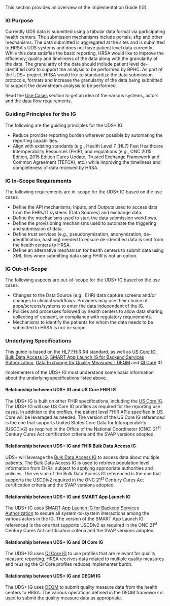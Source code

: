 This section provides an overview of the Implementation Guide (IG).

### IG Purpose

Currently UDS data is submitted using a tabular data format via participating health centers. The submission mechanisms include portals, sftp and other mechanisms. The data submitted is aggregated at the sites and is submitted to HRSA's UDS systems and does not have patient level data currently. While this data satisfies the basic reporting, HRSA would like to improve the efficiency, quality and timeliness of the data along with the granularity of the data. The granularity of the data should include patient level de-identified data to support the analysis to be performed by BPHC. As part of the UDS+ project, HRSA would like to standardize the data submission protocols, formats and increase the granularity of the data being submitted to support the downstream analysis to be performed.

Read the <a href="usecases.html">Use Cases</a> section to get an idea of the various systems, actors and the data flow requirements. 

### Guiding Principles for the IG

The following are the guiding principles for the UDS+ IG.

* Reduce provider reporting burden wherever possible by automating the reporting capabilities. 
* Align with existing standards (e.g., Health Level 7 (HL7) Fast Healthcare Interoperability Resources (FHIR), and regulations (e.g., ONC 2015 Edition, 2015 Edition Cures Update, Trusted Exchange Framework and Common Agreement (TEFCA), etc.) while improving the timeliness and completeness of data received by HRSA.
 

### IG In-Scope Requirements

The following requirements are in-scope for the UDS+ IG based on the use cases.

* Define the API mechanisms, Inputs, and Outputs used to access data from the EHRs/IT systems (Data Sources) and exchange data.
* Define the mechanisms used to start the data submission workflows. 
* Define the provisioning mechanisms used to automate the triggering and submission of data. 
* Define trust services (e.g., pseudonymization, anonymization, de-identification, hashing) needed to ensure de-identified data is sent from the health centers to HRSA.
* Define an alternative mechanism for health centers to submit data using XML files when submitting data using FHIR is not an option.

### IG Out-of-Scope 

The following aspects are out-of-scope for the UDS+ IG based on the use cases.

* Changes to the Data Source (e.g., EHR) data capture screens and/or changes to clinical workflows. Providers may use their choice of apps/screens/systems to enter the data independent of the IG.
* Policies and processes followed by health centers to allow data sharing, collecting of consent, or compliance with regulatory requirements.
* Mechanisms to identify the patients for whom the data needs to be submitted to HRSA is not-in-scope.

### Underlying Specifications

This guide is based on the [HL7 FHIR R4]({{site.data.fhir.path}}index.html) standard, as well as [US Core IG]({{site.data.fhir.uscoreR4}}/index.html), [Bulk Data Access IG]({{site.data.fhir.bullkig}}/index.html), [SMART App Launch IG for Backend Services Authorization]({{site.data.fhir.smartapplaunch}}/backend-services.html), [Data Exchange for Quality Measures - DEQM]({{site.data.fhir.deqm}}/index.html) and [QI Core]({{site.data.fhir.qicore}}/index.html) IG.

Implementers of the UDS+ IG must understand some basic information about the underlying specifications listed above.

#### Relationship between UDS+ IG and US Core FHIR IG  

The UDS+ IG is built on other FHIR specifications, including the [US Core IG]({{site.data.fhir.uscoreR4}}/index.html). The UDS+ IG will use US Core IG profiles as required for the reporting use cases. In addition to the profiles, the patient level FHIR APIs specified in US Core will be leveraged as needed. The version of the US Core IG referenced is the one that supports United States Core Data for Interoperability (USCDIv2) as required in the Office of the National Coordinator (ONC) 21<sup>st</sup> Century Cures Act certification criteria and the SVAP versions adopted.

#### Relationship between UDS+ IG and FHIR Bulk Data Access IG
 
UDS+ will leverage the [Bulk Data Access IG]({{site.data.fhir.bulkig}}/index.html) to access data about multiple patients. The Bulk Data Access IG is used to retrieve population level information from EHRs, subject to applying appropriate authorities and policies. The version of the Bulk Data Access IG referenced is the one that supports the USCDIv2 required in the ONC 21<sup>st</sup> Century Cures Act certification criteria and the SVAP versions adopted.


#### Relationship between UDS+ IG and SMART App Launch IG

The UDS+ IG uses [SMART App Launch IG for Backend Services Authorization]({{site.data.fhir.smartapplaunch}}/backend-services.html) to secure all system-to-system interactions among the various actors in the IG. The version of the SMART App Launch IG referenced is the one that supports USCDIv2 as required in the ONC 21<sup>st</sup> Century Cures Act certification criteria and the SVAP versions adopted.

#### Relationship between UDS+ IG and QI Core IG

The UDS+ IG uses [QI Core IG]({{site.data.fhir.qicore}}/index.html) to use profiles that are relevant for quality measure reporting. HRSA receives data related to multiple quality measures and reusing the QI Core profiles reduces implementer burdn. 

#### Relationship between UDS+ IG and DEQM IG

The UDS+ IG uses [DEQM]({{site.data.fhir.deqm}}/index.html) to submit quality measure data from the health centers to HRSA. The various operations defined in the DEQM framework is used to submit the quality measure data as appropriate.

